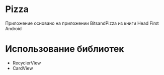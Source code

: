 # Pizza
Приложение основано на приложении BitsandPizza из книги Head First Android
# Использование библиотек
  * RecyclerView
  * CardView
